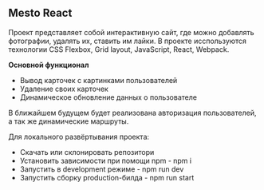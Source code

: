 ## Mesto React

Проект представляет собой интерактивную сайт, где можно добавлять фотографии, удалять их, ставить им лайки.
В проекте исспользуются технологии CSS Flexbox, Grid layout, JavaScript, React, Webpack. 

****Основной функционал****
- Вывод карточек с картинками пользователей
- Удаление своих карточек
- Динамическое обновление данных о пользователе

В ближайшем будущем будет реализована авторизация пользователей, а так же динамические маршруты.

Для локального развёртывания проекта: 

- Скачать или склонировать репозитори
- Установить зависимости при помощи npm - npm i
- Запустить в development режиме - npm run dev
- Запустить сборку production-билда - npm run start


